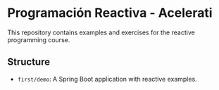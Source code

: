 # Programación Reactiva - Acelerati

This repository contains examples and exercises for the reactive programming course.

## Structure

*   `first/demo`: A Spring Boot application with reactive examples.
